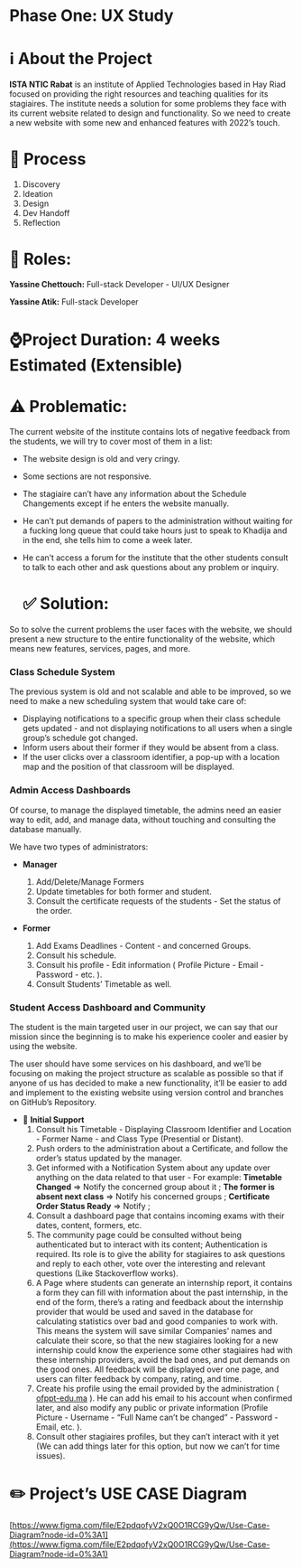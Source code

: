 # Phase One: UX Study

# ℹ️ About the Project

**ISTA NTIC Rabat** is an institute of Applied Technologies based in Hay Riad focused on providing the right resources and teaching qualities for its stagiaires. The institute needs a solution for some problems they face with its current website related to design and functionality. So we need to create a new website with some new and enhanced features with 2022’s touch.

# 🚧 Process

1. Discovery
2. Ideation
3. Design
4. Dev Handoff
5. Reflection

# 👥 Roles:

**Yassine Chettouch:** Full-stack Developer - UI/UX Designer

**Yassine Atik:** Full-stack Developer

# ⌚**Project Duration:** 4 weeks Estimated (Extensible)

# ⚠️ Problematic:

The current website of the institute contains lots of negative feedback from the students, we will try to cover most of them in a list:

- The website design is old and very cringy.
- Some sections are not responsive.
- The stagiaire can’t have any information about the Schedule Changements except if he enters the website manually.
- He can’t put demands of papers to the administration without waiting for a fucking long queue that could take hours just to speak to Khadija and in the end, she tells him to come a week later.
- He can’t access a forum for the institute that the other students consult to talk to each other and ask questions about any problem or inquiry.
    
    # ✅ Solution:
    

So to solve the current problems the user faces with the website, we should present a new structure to the entire functionality of the website, which means new features, services, pages, and more.

### **Class Schedule System**

The previous system is old and not scalable and able to be improved, so we need to make a new scheduling system that would take care of:

- Displaying notifications to a specific group when their class schedule gets updated - and not displaying notifications to all users when a single group’s schedule got changed.
- Inform users about their former if they would be absent from a class.
- If the user clicks over a classroom identifier, a pop-up with a location map and the position of that classroom will be displayed.

### **Admin Access Dashboards**

Of course, to manage the displayed timetable,  the admins need an easier way to edit, add, and manage data, without touching and consulting the database manually.

We have two types of administrators:

- **Manager**
    1. Add/Delete/Manage Formers
    2. Update timetables for both former and student.
    3. Consult the certificate requests of the students - Set the status of the order.

- **Former**
    1. Add Exams Deadlines - Content - and concerned Groups.
    2. Consult his schedule.
    3. Consult his profile - Edit information ( Profile Picture - Email - Password - etc. ).
    4. Consult Students’ Timetable as well.

### Student Access Dashboard and Community

The student is the main targeted user in our project, we can say that our mission since the beginning is to make his experience cooler and easier by using the website.

The user should have some services on his dashboard, and we’ll be focusing on making the project structure as scalable as possible so that if anyone of us has decided to make a new functionality, it’ll be easier to add and implement to the existing website using version control and branches on GitHub’s Repository.

- 📌 **Initial Support**
    1. Consult his Timetable - Displaying Classroom Identifier and Location - Former Name - and Class Type (Presential or Distant).
    2. Push orders to the administration about a Certificate, and follow the order’s status updated by the manager.
    3. Get informed with a Notification System about any update over anything on the data related to that user - For example:
    **Timetable Changed** ⇒ Notify the concerned group about it ;
    **The former is absent next class** ⇒ Notify his concerned groups ;
    **Certificate Order Status Ready** ⇒ Notify ;
    4. Consult a dashboard page that contains incoming exams with their dates, content, formers, etc.
    5. The community page could be consulted without being authenticated but to interact with its content; Authentication is required.
    Its role is to give the ability for stagiaires to ask questions and reply to each other, vote over the interesting and relevant questions (Like Stackoverflow works).
    6. A Page where students can generate an internship report, it contains a form they can fill with information about the past internship, in the end of the form, there’s a rating and feedback about the internship provider that would be used and saved in the database for calculating statistics over bad and good companies to work with.
    This means the system will save similar Companies’ names and calculate their score, so that the new stagiaires looking for a new internship could know the experience some other stagiaires had with these internship providers, avoid the bad ones, and put demands on the good ones.
    All feedback will be displayed over one page, and users can filter feedback by company, rating, and time.
    7. Create his profile using the email provided by the administration ( [ofppt-edu.ma](http://ofppt-edu.ma) ).
    He can add his email to his account when confirmed later, and also modify any public or private information (Profile Picture - Username - “Full Name can’t be changed” - Password - Email, etc. ).
    8. Consult other stagiaires profiles, but they can’t interact with it yet (We can add things later for this option, but now we can’t for time issues).

# ✏️ Project’s USE CASE Diagram

[https://www.figma.com/file/E2pdqofyV2xQ0O1RCG9yQw/Use-Case-Diagram?node-id=0%3A1](https://www.figma.com/file/E2pdqofyV2xQ0O1RCG9yQw/Use-Case-Diagram?node-id=0%3A1)
